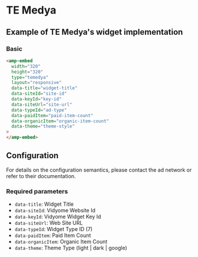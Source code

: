 <!---
Copyright 2020 The AMP HTML Authors. All Rights Reserved.

Licensed under the Apache License, Version 2.0 (the "License");
you may not use this file except in compliance with the License.
You may obtain a copy of the License at

      http://www.apache.org/licenses/LICENSE-2.0

Unless required by applicable law or agreed to in writing, software
distributed under the License is distributed on an "AS-IS" BASIS,
WITHOUT WARRANTIES OR CONDITIONS OF ANY KIND, either express or implied.
See the License for the specific language governing permissions and
limitations under the License.
-->

# TE Medya

## Example of TE Medya's widget implementation

### Basic

```html
<amp-embed
  width="320"
  height="320"
  type="temedya"
  layout="responsive"
  data-title="widget-title"
  data-siteId="site-id"
  data-keyId="key-id"
  data-siteUrl="site-url"
  data-typeId="ad-type"
  data-paidItem="paid-item-count"
  data-organicItem="organic-item-count"
  data-theme="theme-style"
>
</amp-embed>
```

## Configuration

For details on the configuration semantics, please contact the ad network or refer to their documentation.

### Required parameters

- `data-title`: Widget Title
- `data-siteId`: Vidyome Website Id
- `data-keyId`: Vidyome Widget Key Id
- `data-siteUrl`: Web Site URL
- `data-typeId`: Widget Type ID (7)
- `data-paidItem`: Paid Item Count
- `data-organicItem`: Organic Item Count
- `data-theme`: Theme Type (light | dark | google)

